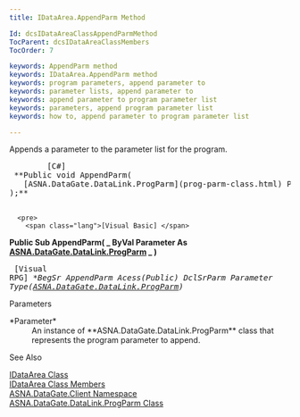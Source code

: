 ```yaml
---
title: IDataArea.AppendParm Method

Id: dcsIDataAreaClassAppendParmMethod
TocParent: dcsIDataAreaClassMembers
TocOrder: 7

keywords: AppendParm method
keywords: IDataArea.AppendParm method
keywords: program parameters, append parameter to
keywords: parameter lists, append parameter to
keywords: append parameter to program parameter list
keywords: parameters, append program parameter list
keywords: how to, append parameter to program parameter list

---
```


Appends a parameter to the parameter list for the program.
<pre class="prettyprint">
        <span class="lang">[C#]</span>
 **Public void AppendParm(
   [ASNA.DataGate.DataLink.ProgParm](prog-parm-class.html) Parameter
);** 
      </pre>
      <pre>
        <span class="lang">[Visual Basic] </span>
 **Public Sub AppendParm( _
   ByVal Parameter As [ASNA.DataGate.DataLink.ProgParm](prog-parm-class.html) _
)** 
      </pre>
      <pre class="prettyPrint">
        <span class="lang">[Visual RPG]</span>
 **BegSr AppendParm Acess(*Public)
   DclSrParm Parameter Type([ASNA.DataGate.DataLink.ProgParm](prog-parm-class.html))** 
      </pre>

Parameters

<dl>
        <dt>
          <span> *Parameter* 
          </span>
        </dt>
        <dd><span />
          <span>  <font>An instance of **ASNA.DataGate.DataLink.ProgParm**  class that represents the program parameter to append. </span>  </dd>
</dl>

See Also

[IDataArea Class](idataarea-class.html) <br /> [IDataArea Class Members](dcsIDataAreaMembers.html) <br /> [ASNA.DataGate.Client Namespace](datagate-client-namespace.html) <br /> [ASNA.DataGate.DataLink.ProgParm Class](prog-parm-class.html) <br /> 
